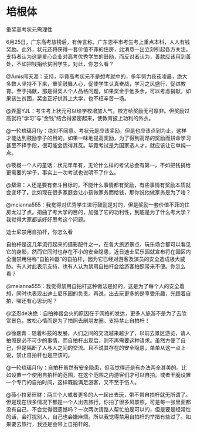 # 培根体

重奖高考状元需理性 

6月25日，广东高考放榜后，有传言称，广东恩平市考生考上重点本科，人人有钱奖励。此外，状元还将获得一套价值不菲的住房，此消息一出立刻引起各方关注。支持者认为这是爱心企业对高考优秀学生的鼓励，而反对者认为，善款应该用到善处，不如把钱捐给贫困学生。对此，你怎么看？ 

@Amis闯天涯：支持，毕竟高考状元不是想考就中的，多年努力夜夜凌晨，绝大多数人坚持不下来，重奖鼓舞人心，促使学生认真奋战，学习之风盛行，促进教育。至于捐献，那是得奖人个人品格问题，如果奖金于他多余，可以考虑捐献，如果该生贫困，奖金正好供其上大学，也不枉辛苦一场。 

@弄墨YJL：考生考上状元可以给学校增加人气，校方给奖励无可厚非。但奖励过高就将“学习”与“金钱”结合得紧密起来，使教育披上功利的外衣。 

@一轮琉璃月fly：绝对不同意。考状元是应该奖励，但是也应该点到为止，这样才能达到鼓励学子的目的。如果一味地提高奖励，为了得到高昂的奖励而拼命学习甚至不择手段，很可能会适得其反。毕竟考试是为国家选人才，就应该让它单纯一点。 

@筱栩一个人的童话：状元年年有，无论什么样的考试总会有第一，不如把钱捐给更需要的学子，事实上一次考试也说明不了什么。 

@粲滥：人还是要有奋斗目标的，不能什么事情都有奖励，有些事情有奖励本质就会变坏了。比如现在很多家庭会让小孩做家务而给钱，那你说他做家务是为了啥？ 

@meianna555：我觉得对优秀学生进行鼓励是对的，但是奖励一套价值不菲的住房太过了点。扭曲了考大学的目的，加强了它的功利性，到底是为了什么考大学？我觉得大家都该好好思考这个问题。 

迪士尼禁用自拍杆，你怎么看 

自拍杆是这几年流行起来的摄影配件之一。在各大旅游景点、玩乐场合都可以看见它的身影，然而它同时也存在不小的安全隐患，近日迪士尼乐园就宣布将在园区内全面禁用俗称“自拍神器”的自拍杆，因为它已经对游客及演员的安全造成极大威胁。有人对此表示支持，也有人认为禁用自拍杆会给游客拍照带来不便。你怎么看？ 

@meianna555：我觉得禁用自拍杆这种做法是好的，这是为了每个人的安全着想，同时也表现出迪士尼乐园的负责。再说，出去玩更多的是享受乐趣，光顾着自拍，哪还有心思玩呢？ 

@坚忍de决绝：自拍神器会火的原因在于网络的发达，更多人旅游不是为了去欣赏景色，放松心情而是为了拍照去刷朋友圈。支持禁止自拍杆！ 

@徐嘉青：随着科技的发展，人们之间的交流越来越少了，以前去景区游览，请人拍照是必不可少的事情，而自拍杆出现后，则不再需要这种请求。虽然方便了自己，但是隔断了人与人之间的交流。且不说其存在的安全隐患，单单从这一点上说，禁止自拍杆也是应该的。 

@一轮琉璃月fly：自拍杆虽然有安全隐患，但我觉得还是有办法两全其美的。比如设置一个使用自拍杆的范围，在这个范围之内游客们才可以自拍。或者干脆设置一个专门的自拍时间，这样既能满足游客，又不至于伤人。 

@薇小拉爱旺财：两三个人或者更多的人一起出去玩，带不带自拍杆就无所谓了。但是现在很多情况下都是一个人出去旅行，你拍了很多风景照，可是每一张里面都没有自己，不会觉得很遗憾吗？一次两次请路人帮忙拍是可以的，但是要是经常性的话，会打扰别人，自己也会嫌麻烦。所以我觉得禁用自拍杆的举措有些过了。如果要去旅行，我还是会带上自拍杆的。